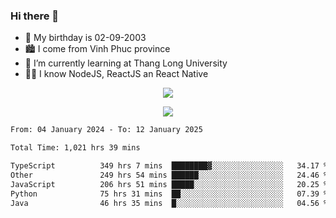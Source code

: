 ### Hi there 👋
- 🎂 My birthday is 02-09-2003
- 🏙️ I come from Vinh Phuc province
- 🌱 I’m currently learning at Thang Long University
- 🧑‍💻 I know NodeJS, ReactJS an React Native
<p align="center"><img src="https://github-readme-stats.vercel.app/api?username=tmquang0209&show_icons=true&theme=gradient"></p>
<p align="center"><img src="https://github-readme-stats.vercel.app/api/top-langs/?username=tmquang0209&hide=scss,css&langs_count=10"></p>
<!--START_SECTION:waka-->

```txt
From: 04 January 2024 - To: 12 January 2025

Total Time: 1,021 hrs 39 mins

TypeScript          349 hrs 7 mins  ████████▓░░░░░░░░░░░░░░░░   34.17 %
Other               249 hrs 54 mins ██████░░░░░░░░░░░░░░░░░░░   24.46 %
JavaScript          206 hrs 51 mins █████░░░░░░░░░░░░░░░░░░░░   20.25 %
Python              75 hrs 31 mins  ██░░░░░░░░░░░░░░░░░░░░░░░   07.39 %
Java                46 hrs 35 mins  █░░░░░░░░░░░░░░░░░░░░░░░░   04.56 %
```

<!--END_SECTION:waka-->
